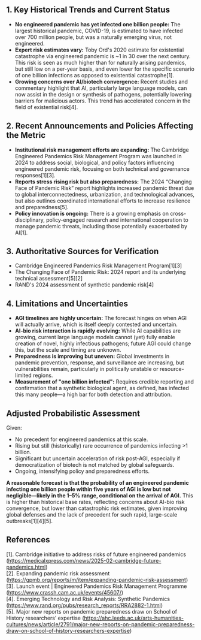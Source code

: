 ## 1. Key Historical Trends and Current Status

- **No engineered pandemic has yet infected one billion people:** The largest historical pandemic, COVID-19, is estimated to have infected over 700 million people, but was a naturally emerging virus, not engineered.
- **Expert risk estimates vary:** Toby Ord's 2020 estimate for existential catastrophe via engineered pandemic is ~1 in 30 over the next century. This risk is seen as much higher than for naturally arising pandemics, but still low on a per-year basis, and even lower for the specific scenario of one billion infections as opposed to existential catastrophe[1].
- **Growing concerns over AI/biotech convergence:** Recent studies and commentary highlight that AI, particularly large language models, can now assist in the design or synthesis of pathogens, potentially lowering barriers for malicious actors. This trend has accelerated concern in the field of existential risk[4].

## 2. Recent Announcements and Policies Affecting the Metric

- **Institutional risk management efforts are expanding:** The Cambridge Engineered Pandemics Risk Management Program was launched in 2024 to address social, biological, and policy factors influencing engineered pandemic risk, focusing on both technical and governance responses[1][3].
- **Reports stress rising risk but also preparedness:** The 2024 “Changing Face of Pandemic Risk” report highlights increased pandemic threat due to global interconnectedness, urbanization, and technological advances, but also outlines coordinated international efforts to increase resilience and preparedness[5].
- **Policy innovation is ongoing:** There is a growing emphasis on cross-disciplinary, policy-engaged research and international cooperation to manage pandemic threats, including those potentially exacerbated by AI[1].

## 3. Authoritative Sources for Verification

- Cambridge Engineered Pandemics Risk Management Program[1][3]
- The Changing Face of Pandemic Risk: 2024 report and its underlying technical assessment[5][2]
- RAND's 2024 assessment of synthetic pandemic risk[4]

## 4. Limitations and Uncertainties

- **AGI timelines are highly uncertain:** The forecast hinges on when AGI will actually arrive, which is itself deeply contested and uncertain.
- **AI-bio risk interaction is rapidly evolving:** While AI capabilities are growing, current large language models cannot (yet) fully enable creation of novel, highly infectious pathogens; future AGI could change this, but the scale and timing are unknown.
- **Preparedness is improving but uneven:** Global investments in pandemic prevention, response, and surveillance are increasing, but vulnerabilities remain, particularly in politically unstable or resource-limited regions.
- **Measurement of "one billion infected":** Requires credible reporting and confirmation that a synthetic biological agent, as defined, has infected this many people—a high bar for both detection and attribution.

## Adjusted Probabilistic Assessment

Given:

- No precedent for engineered pandemics at this scale.
- Rising but still (historically) rare occurrence of pandemics infecting >1 billion.
- Significant but uncertain acceleration of risk post-AGI, especially if democratization of biotech is not matched by global safeguards.
- Ongoing, intensifying policy and preparedness efforts.

**A reasonable forecast is that the probability of an engineered pandemic infecting one billion people within five years of AGI is low but not negligible—likely in the 1–5% range, conditional on the arrival of AGI.** This is higher than historical base rates, reflecting concerns about AI-bio risk convergence, but lower than catastrophic risk estimates, given improving global defenses and the lack of precedent for such rapid, large-scale outbreaks[1][4][5].

## References

[1]. Cambridge initiative to address risks of future engineered pandemics (https://medicalxpress.com/news/2025-02-cambridge-future-pandemics.html)  
[2]. Expanding pandemic risk assessment (https://gpmb.org/reports/m/item/expanding-pandemic-risk-assessment)  
[3]. Launch event | Engineered Pandemics Risk Management Programme (https://www.crassh.cam.ac.uk/events/45607/)  
[4]. Emerging Technology and Risk Analysis: Synthetic Pandemics (https://www.rand.org/pubs/research_reports/RRA2882-1.html)  
[5]. Major new reports on pandemic preparedness draw on School of History researchers’ expertise (https://ahc.leeds.ac.uk/arts-humanities-cultures/news/article/2791/major-new-reports-on-pandemic-preparedness-draw-on-school-of-history-researchers-expertise)